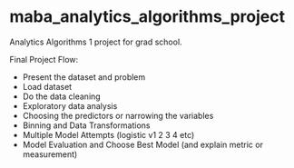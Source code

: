 # maba_analytics_algorithms_project
Analytics Algorithms 1 project for grad school. 

Final Project Flow: 
- Present the dataset and problem
- Load dataset
- Do the data cleaning 
- Exploratory data analysis
- Choosing the predictors or narrowing the variables
- Binning and Data Transformations 
- Multiple Model Attempts (logistic v1 2 3 4 etc)
- Model Evaluation and Choose Best Model (and explain metric or measurement)